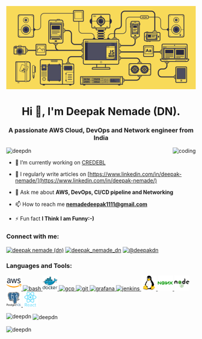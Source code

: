 ![logo](https://github.com/DeepDN/DeepDN/blob/main/Gitbanner.gif)


<h1 align="center">Hi 👋, I'm Deepak Nemade (DN). </h1>
<h3 align="center">A passionate AWS Cloud, DevOps and Network engineer from India</h3>

<img align="right" alt="coding" with="200" src="https://user-images.githubusercontent.com/69011963/137184767-79a13ec7-1bb3-4341-a6da-3a149c9c159a.gif">

<p align="left"> <img src="https://komarev.com/ghpvc/?username=deepdn&label=Profile%20views&color=0e75b6&style=flat" alt="deepdn" /> </p>

- 🔭 I’m currently working on [CREDEBL](https://www.credebl.id/)

- 📝 I regularly write articles on [https://www.linkedin.com/in/deepak-nemade/](https://www.linkedin.com/in/deepak-nemade/)

- 💬 Ask me about **AWS, DevOps, CI/CD pipeline and Networking**

- 📫 How to reach me **nemadedeepak1111@gmail.com**

- ⚡ Fun fact **I Think I am Funny:-)**

<h3 align="left">Connect with me:</h3>
<p align="left">
<a href="https://linkedin.com/in/deepak nemade (dn)" target="blank"><img align="center" src="https://raw.githubusercontent.com/rahuldkjain/github-profile-readme-generator/master/src/images/icons/Social/linked-in-alt.svg" alt="deepak nemade (dn)" height="30" width="40" /></a>
<a href="https://instagram.com/deepak_nemade_dn" target="blank"><img align="center" src="https://raw.githubusercontent.com/rahuldkjain/github-profile-readme-generator/master/src/images/icons/Social/instagram.svg" alt="deepak_nemade_dn" height="30" width="40" /></a>
<a href="https://hashnode.com/@deepakdn" target="blank"><img align="center" src="https://raw.githubusercontent.com/rahuldkjain/github-profile-readme-generator/master/src/images/icons/Social/hashnode.svg" alt="@deepakdn" height="30" width="40" /></a>
</p>

<h3 align="left">Languages and Tools:</h3>
<p align="left"> <a href="https://aws.amazon.com" target="_blank" rel="noreferrer"> <img src="https://raw.githubusercontent.com/devicons/devicon/master/icons/amazonwebservices/amazonwebservices-original-wordmark.svg" alt="aws" width="40" height="40"/> </a> <a href="https://www.gnu.org/software/bash/" target="_blank" rel="noreferrer"> <img src="https://www.vectorlogo.zone/logos/gnu_bash/gnu_bash-icon.svg" alt="bash" width="40" height="40"/> </a> <a href="https://www.docker.com/" target="_blank" rel="noreferrer"> <img src="https://raw.githubusercontent.com/devicons/devicon/master/icons/docker/docker-original-wordmark.svg" alt="docker" width="40" height="40"/> </a> <a href="https://cloud.google.com" target="_blank" rel="noreferrer"> <img src="https://www.vectorlogo.zone/logos/google_cloud/google_cloud-icon.svg" alt="gcp" width="40" height="40"/> </a> <a href="https://git-scm.com/" target="_blank" rel="noreferrer"> <img src="https://www.vectorlogo.zone/logos/git-scm/git-scm-icon.svg" alt="git" width="40" height="40"/> </a> <a href="https://grafana.com" target="_blank" rel="noreferrer"> <img src="https://www.vectorlogo.zone/logos/grafana/grafana-icon.svg" alt="grafana" width="40" height="40"/> </a> <a href="https://www.jenkins.io" target="_blank" rel="noreferrer"> <img src="https://www.vectorlogo.zone/logos/jenkins/jenkins-icon.svg" alt="jenkins" width="40" height="40"/> </a> <a href="https://www.linux.org/" target="_blank" rel="noreferrer"> <img src="https://raw.githubusercontent.com/devicons/devicon/master/icons/linux/linux-original.svg" alt="linux" width="40" height="40"/> </a> <a href="https://www.nginx.com" target="_blank" rel="noreferrer"> <img src="https://raw.githubusercontent.com/devicons/devicon/master/icons/nginx/nginx-original.svg" alt="nginx" width="40" height="40"/> </a> <a href="https://nodejs.org" target="_blank" rel="noreferrer"> <img src="https://raw.githubusercontent.com/devicons/devicon/master/icons/nodejs/nodejs-original-wordmark.svg" alt="nodejs" width="40" height="40"/> </a> <a href="https://www.postgresql.org" target="_blank" rel="noreferrer"> <img src="https://raw.githubusercontent.com/devicons/devicon/master/icons/postgresql/postgresql-original-wordmark.svg" alt="postgresql" width="40" height="40"/> </a> <a href="https://reactjs.org/" target="_blank" rel="noreferrer"> <img src="https://raw.githubusercontent.com/devicons/devicon/master/icons/react/react-original-wordmark.svg" alt="react" width="40" height="40"/> </a> </p>

<p><img align="left" src="https://github-readme-stats.vercel.app/api/top-langs?username=deepdn&show_icons=true&locale=en&layout=compact" alt="deepdn" /></p>

<p>&nbsp;<img align="center" src="https://github-readme-stats.vercel.app/api?username=deepdn&show_icons=true&locale=en" alt="deepdn" /></p>

<p><img align="center" src="https://github-readme-streak-stats.herokuapp.com/?user=deepdn&" alt="deepdn" /></p>
